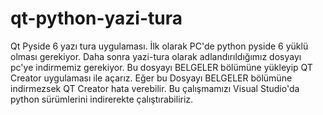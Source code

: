 # qt-python-yazi-tura
  Qt Pyside 6 yazı tura uygulaması.
İlk olarak PC'de python pyside 6 yüklü olması gerekiyor. 
Daha sonra yazi-tura olarak adlandırıldığımız dosyayı pc'ye indirmemiz gerekiyor. 
Bu dosyayı BELGELER bölümüne yükleyip QT Creator uygulaması ile açarız. Eğer bu Dosyayı BELGELER bölümüne indirmezsek QT Creator hata verebilir. 
Bu çalışmamızı Visual Studio'da python sürümlerini indirerekte çalıştırabiliriz.
